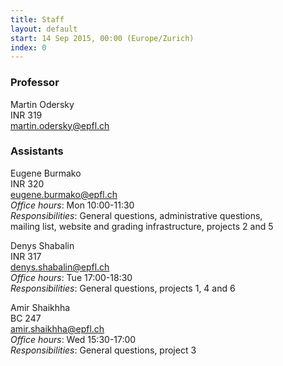 ```yaml
---
title: Staff
layout: default
start: 14 Sep 2015, 00:00 (Europe/Zurich)
index: 0
---
```


### Professor

Martin Odersky<br/>
INR 319<br/>
<martin.odersky@epfl.ch><br/>

### Assistants



Eugene Burmako<br/>
INR 320<br/>
<eugene.burmako@epfl.ch><br/>
*Office hours*: Mon 10:00-11:30<br/>
*Responsibilities*: General questions, administrative questions,<br/>mailing list, website and grading infrastructure, projects 2 and 5<br/>



Denys Shabalin<br/>
INR 317<br/>
<denys.shabalin@epfl.ch><br/>
*Office hours*: Tue 17:00-18:30<br/>
*Responsibilities*: General questions, projects 1, 4 and 6<br/>



Amir Shaikhha<br/>
BC 247<br/>
<amir.shaikhha@epfl.ch><br/>
*Office hours*: Wed 15:30-17:00<br/>
*Responsibilities*: General questions, project 3<br/>

